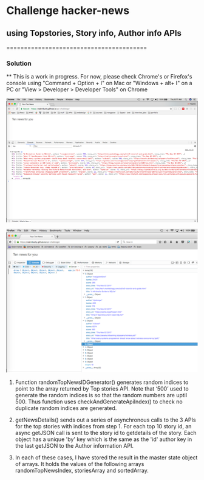# Challenge hacker-news 
## using Topstories, Story info, Author info APIs
========================================
### Solution
** This is a work in progress. For now, please check Chrome's or Firefox's console using "Command + Option + I" on Mac or 
"Windows + alt+ I" on a PC or 
"View > Developer > Developer Tools" on Chrome

![chrome_console](https://github.com/roshnikutty/api-challenge/blob/master/screen-shots/chrome-console.png)


![firefox_console](https://github.com/roshnikutty/api-challenge/blob/master/screen-shots/firefox-console.png)


1. Function randomTopNewsIDGenerator() generates random indices to point to the array returned by Top stories API. Note that ‘500’ used to generate the random indices is so that the random numbers are uptil 500. Thus function uses checkAndGenerateApiIndex() to check no duplicate random indices are generated.

2. getNewsDetails() sends out a series of asynchronous calls to the 3 APIs for the top stories with indices from step 1.
For each top 10 story id, an async getJSON call is sent to the story id to getdetails of the story. Each object has a unique 'by' key which is the same as the 'id' author key in the last getJSON to the Author information API. 

3. In each of these cases, I have stored the result in the master state object of arrays. It holds the values of the following arrays randomTopNewsIndex, storiesArray and sortedArray.

